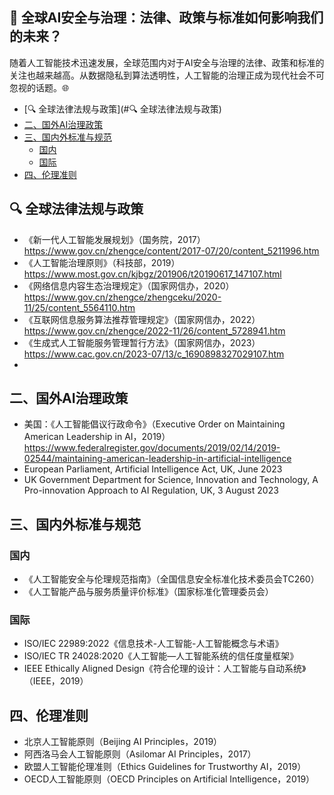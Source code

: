 ## 📑 全球AI安全与治理：法律、政策与标准如何影响我们的未来？
随着人工智能技术迅速发展，全球范围内对于AI安全与治理的法律、政策和标准的关注也越来越高。从数据隐私到算法透明性，人工智能的治理正成为现代社会不可忽视的话题。🌐


- [🔍 全球法律法规与政策](#🔍 全球法律法规与政策)
- [二、国外AI治理政策](#二国外ai治理政策)
- [三、国内外标准与规范](#三国内外标准与规范)
  - [国内](#国内)
  - [国际](#国际)
- [四、伦理准则](#四伦理准则)

## 🔍 全球法律法规与政策

- 《新一代人工智能发展规划》（国务院，2017）https://www.gov.cn/zhengce/content/2017-07/20/content_5211996.htm
- 《人工智能治理原则》（科技部，2019）https://www.most.gov.cn/kjbgz/201906/t20190617_147107.html
- 《网络信息内容生态治理规定》（国家网信办，2020）https://www.gov.cn/zhengce/zhengceku/2020-11/25/content_5564110.htm
- 《互联网信息服务算法推荐管理规定》（国家网信办，2022）https://www.gov.cn/zhengce/2022-11/26/content_5728941.htm
- 《生成式人工智能服务管理暂行方法》（国家网信办，2023）https://www.cac.gov.cn/2023-07/13/c_1690898327029107.htm
- 
## 二、国外AI治理政策

- 美国：《人工智能倡议行政命令》（Executive Order on Maintaining American Leadership in AI，2019）https://www.federalregister.gov/documents/2019/02/14/2019-02544/maintaining-american-leadership-in-artificial-intelligence
- European Parliament, Artificial Intelligence Act, UK, June 2023
- UK Government Department for Science, Innovation and Technology, A Pro-innovation Approach to AI Regulation, UK, 3 August 2023

## 三、国内外标准与规范

### 国内

- 《人工智能安全与伦理规范指南》（全国信息安全标准化技术委员会TC260）
- 《人工智能产品与服务质量评价标准》（国家标准化管理委员会）

### 国际

- ISO/IEC 22989:2022《信息技术-人工智能-人工智能概念与术语》
- ISO/IEC TR 24028:2020《人工智能—人工智能系统的信任度量框架》
- IEEE Ethically Aligned Design《符合伦理的设计：人工智能与自动系统》（IEEE，2019）

## 四、伦理准则

- 北京人工智能原则（Beijing AI Principles，2019）
- 阿西洛马会人工智能原则（Asilomar AI Principles，2017）
- 欧盟人工智能伦理准则（Ethics Guidelines for Trustworthy AI，2019）
- OECD人工智能原则（OECD Principles on Artificial Intelligence，2019）
